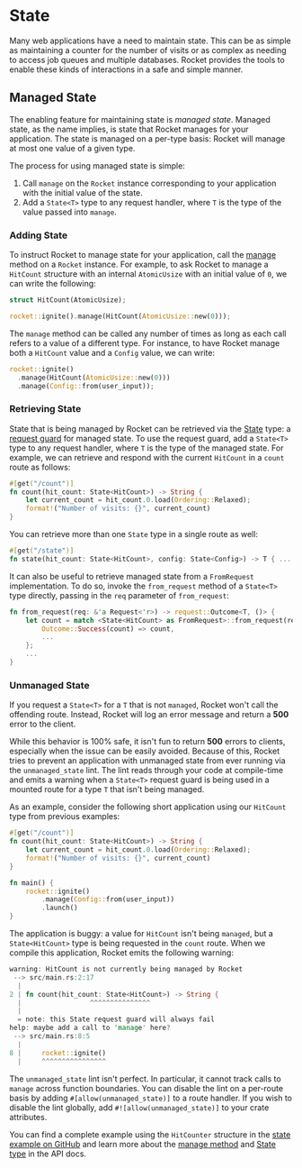 # State

Many web applications have a need to maintain state. This can be as simple as
maintaining a counter for the number of visits or as complex as needing to
access job queues and multiple databases. Rocket provides the tools to enable
these kinds of interactions in a safe and simple manner.

## Managed State

The enabling feature for maintaining state is _managed state_. Managed state, as
the name implies, is state that Rocket manages for your application. The state
is managed on a per-type basis: Rocket will manage at most one value of a given
type.

The process for using managed state is simple:

  1. Call `manage` on the `Rocket` instance corresponding to your application
     with the initial value of the state.
  2. Add a `State<T>` type to any request handler, where `T` is the type of the
     value passed into `manage`.

### Adding State

To instruct Rocket to manage state for your application, call the
[manage](https://api.rocket.rs/rocket/struct.Rocket.html#method.manage) method
on a `Rocket` instance. For example, to ask Rocket to manage a `HitCount`
structure with an internal `AtomicUsize` with an initial value of `0`, we can
write the following:

```rust
struct HitCount(AtomicUsize);

rocket::ignite().manage(HitCount(AtomicUsize::new(0)));
```

The `manage` method can be called any number of times as long as each call
refers to a value of a different type. For instance, to have Rocket manage both
a `HitCount` value and a `Config` value, we can write:

```rust
rocket::ignite()
  .manage(HitCount(AtomicUsize::new(0)))
  .manage(Config::from(user_input));
```

### Retrieving State

State that is being managed by Rocket can be retrieved via the
[State](https://api.rocket.rs/rocket/struct.State.html) type: a [request
guard](/guide/requests/#request-guards) for managed state. To use the request
guard, add a `State<T>` type to any request handler, where `T` is the
type of the managed state. For example, we can retrieve and respond with the
current `HitCount` in a `count` route as follows:

```rust
#[get("/count")]
fn count(hit_count: State<HitCount>) -> String {
    let current_count = hit_count.0.load(Ordering::Relaxed);
    format!("Number of visits: {}", current_count)
}
```

You can retrieve more than one `State` type in a single route as well:

```rust
#[get("/state")]
fn state(hit_count: State<HitCount>, config: State<Config>) -> T { ... }
```

It can also be useful to retrieve managed state from a `FromRequest`
implementation. To do so, invoke the `from_request` method of a `State<T>` type
directly, passing in the `req` parameter of `from_request`:

```rust
fn from_request(req: &'a Request<'r>) -> request::Outcome<T, ()> {
    let count = match <State<HitCount> as FromRequest>::from_request(req) {
        Outcome::Success(count) => count,
        ...
    };
    ...
}
```

### Unmanaged State

If you request a `State<T>` for a `T` that is not `managed`, Rocket won't call
the offending route. Instead, Rocket will log an error message and return a
**500** error to the client.

While this behavior is 100% safe, it isn't fun to return **500** errors to
clients, especially when the issue can be easily avoided. Because of this,
Rocket tries to prevent an application with unmanaged state from ever running
via the `unmanaged_state` lint. The lint reads through your code at compile-time
and emits a warning when a `State<T>` request guard is being used in a mounted
route for a type `T` that isn't being managed.

As an example, consider the following short application using our `HitCount`
type from previous examples:

```rust
#[get("/count")]
fn count(hit_count: State<HitCount>) -> String {
    let current_count = hit_count.0.load(Ordering::Relaxed);
    format!("Number of visits: {}", current_count)
}

fn main() {
    rocket::ignite()
        .manage(Config::from(user_input))
        .launch()
}
```

The application is buggy: a value for `HitCount` isn't being `managed`, but a
`State<HitCount>` type is being requested in the `count` route. When we compile
this application, Rocket emits the following warning:

```rust
warning: HitCount is not currently being managed by Rocket
 --> src/main.rs:2:17
  |
2 | fn count(hit_count: State<HitCount>) -> String {
  |                 ^^^^^^^^^^^^^^^
  |
  = note: this State request guard will always fail
help: maybe add a call to 'manage' here?
 --> src/main.rs:8:5
  |
8 |     rocket::ignite()
  |     ^^^^^^^^^^^^^^^^
```

The `unmanaged_state` lint isn't perfect. In particular, it cannot track calls
to `manage` across function boundaries. You can disable the lint on a per-route
basis by adding `#[allow(unmanaged_state)]` to a route handler. If you wish to
disable the lint globally, add `#![allow(unmanaged_state)]` to your crate
attributes.

You can find a complete example using the `HitCounter` structure in the [state
example on
GitHub](https://github.com/SergioBenitez/Rocket/tree/v0.2.6/examples/state) and
learn more about the [manage
method](https://api.rocket.rs/rocket/struct.Rocket.html#method.manage) and
[State type](https://api.rocket.rs/rocket/struct.State.html) in the API docs.
